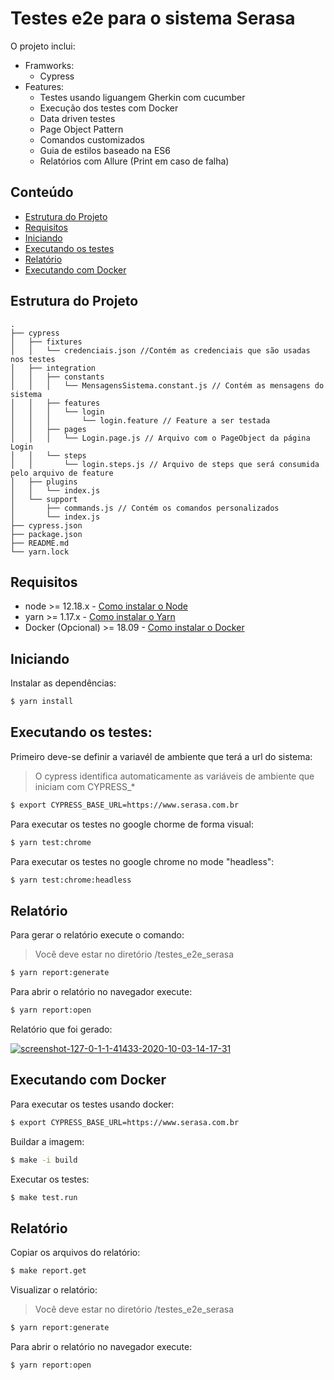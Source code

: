 # Testes e2e para o sistema Serasa

O projeto inclui:

- Framworks:
  - Cypress
- Features:
  - Testes usando liguangem Gherkin com cucumber
  - Execução dos testes com Docker
  - Data driven testes
  - Page Object Pattern
  - Comandos customizados
  - Guia de estilos baseado na ES6
  - Relatórios com Allure (Print em caso de falha)

## Conteúdo

- [Estrutura do Projeto](#Estrutura-do-Projeto)
- [Requisitos](#Requisitos)
- [Iniciando](#Iniciando)
- [Executando os testes](#Executando-os-testes)
- [Relatório](#Relatório)
- [Executando com Docker](#Executando-com-Docker)

## Estrutura do Projeto

```
.
├── cypress
│   ├── fixtures
│   │   └── credenciais.json //Contém as credenciais que são usadas nos testes
│   ├── integration
│   │   ├── constants
│   │   │   └── MensagensSistema.constant.js // Contém as mensagens do sistema
│   │   ├── features
│   │   │   └── login
│   │   │       └── login.feature // Feature a ser testada
│   │   ├── pages
│   │   │   └── Login.page.js // Arquivo com o PageObject da página Login
│   │   └── steps
│   │       └── login.steps.js // Arquivo de steps que será consumida pelo arquivo de feature
│   ├── plugins
│   │   └── index.js
│   └── support
│       ├── commands.js // Contém os comandos personalizados
│       └── index.js
├── cypress.json
├── package.json
├── README.md
└── yarn.lock
```

## Requisitos

- node >= 12.18.x - [Como instalar o Node](https://nodejs.org/en/download/)
- yarn >= 1.17.x - [Como instalar o Yarn](https://yarnpkg.com/en/docs/install#debian-stable)
- Docker (Opcional) >= 18.09 - [Como instalar o Docker](https://docs.docker.com/get-docker/)

## Iniciando

Instalar as dependências:

```bash
$ yarn install
```

## Executando os testes:

Primeiro deve-se definir a variavél de ambiente que terá a url do sistema:

> O cypress identifica automaticamente as variáveis de ambiente que iniciam com CYPRESS\_\*

```bash
$ export CYPRESS_BASE_URL=https://www.serasa.com.br
```

Para executar os testes no google chorme de forma visual:

```bash
$ yarn test:chrome
```

Para executar os testes no google chrome no mode "headless":

```bash
$ yarn test:chrome:headless
```

## Relatório

Para gerar o relatório execute o comando:

> Você deve estar no diretório /testes_e2e_serasa

```bash
$ yarn report:generate
```

Para abrir o relatório no navegador execute:

```bash
$ yarn report:open
```

Relatório que foi gerado:

<a href="https://ibb.co/QDJvnGr"><img src="https://i.ibb.co/8Ymg2V6/screenshot-127-0-1-1-41433-2020-10-03-14-17-31.png" alt="screenshot-127-0-1-1-41433-2020-10-03-14-17-31" border="0"></a>

## Executando com Docker

Para executar os testes usando docker:

```bash
$ export CYPRESS_BASE_URL=https://www.serasa.com.br
```

Buildar a imagem:

```bash
$ make -i build
```

Executar os testes:

```bash
$ make test.run
```

## Relatório

Copiar os arquivos do relatório:

```bash
$ make report.get
```

Visualizar o relatório:

> Você deve estar no diretório /testes_e2e_serasa

```bash
$ yarn report:generate
```

Para abrir o relatório no navegador execute:

```bash
$ yarn report:open
```
